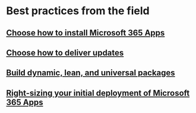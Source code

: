 # Best practices from the field
## [Choose how to install Microsoft 365 Apps](install-options.md)
## [Choose how to deliver updates](choose-how-to-deliver-updates.md)
## [Build dynamic, lean, and universal packages](build-dynamic-lean-universal-packages.md)
## [Right-sizing your initial deployment of Microsoft 365 Apps](right-sizing-initial-deployment.md)
